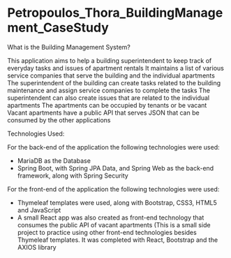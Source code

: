 # Petropoulos_Thora_BuildingManagement_CaseStudy


What is the Building Management System?

This application aims to help a building superintendent to keep track of everyday tasks and issues of apartment rentals
It maintains a list of various service companies that serve the building and the individual apartments
The superintendent  of the building can create tasks related to the building maintenance and assign service companies to complete the tasks
The superintendent can also create issues that are related to the individual apartments
The apartments can be occupied by tenants or be vacant
Vacant apartments have a public API  that serves JSON that can be consumed by the other applications

Technologies Used:

For the back-end of the application the following technologies were used:
- MariaDB as the Database 
- Spring Boot, with Spring JPA Data, and Spring Web as the back-end framework, along with Spring Security

For the front-end  of the application the following technologies were used:
-  Thymeleaf templates were used, along with Bootstrap, CSS3, HTML5 and JavaScript
 - A small React app was also created as front-end technology that consumes the public API of vacant apartments (This is a small side project to practice using other front-end technologies besides Thymeleaf templates.  It was completed with React, Bootstrap and the AXIOS library







